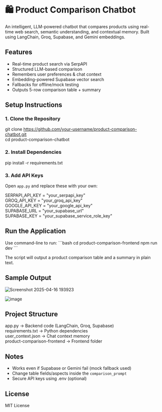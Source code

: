 # 🛍️ Product Comparison Chatbot

An intelligent, LLM-powered chatbot that compares products using real-time web search, semantic understanding, and contextual memory. Built using LangChain, Groq, Supabase, and Gemini embeddings.

## Features

- Real-time product search via SerpAPI  
- Structured LLM-based comparison  
- Remembers user preferences & chat context  
- Embedding-powered Supabase vector search  
- Fallbacks for offline/mock testing  
- Outputs 5-row comparison table + summary  

## Setup Instructions

### 1. Clone the Repository

git clone https://github.com/your-username/product-comparison-chatbot.git  
cd product-comparison-chatbot

### 2. Install Dependencies

pip install -r requirements.txt

### 3. Add API Keys

Open `app.py` and replace these with your own:

SERPAPI_API_KEY = "your_serpapi_key"  
GROQ_API_KEY = "your_groq_api_key"  
GOOGLE_API_KEY = "your_google_api_key"  
SUPABASE_URL = "your_supabase_url"  
SUPABASE_KEY = "your_supabase_service_role_key"

## Run the Application

Use command-line to run:
\`\`\`bash
cd product-comparison-frontend
npm run dev
\`\`\`

The script will output a product comparison table and a summary in plain text.

## Sample Output

![Screenshot 2025-04-16 193923](https://github.com/user-attachments/assets/ae0806e4-b396-43bf-bb92-4f11138b1c03)

![image](https://github.com/user-attachments/assets/3e66d33e-2cf6-46d6-b537-f9737a9baf55)

## Project Structure

app.py                      → Backend code (LangChain, Groq, Supabase)  
requirements.txt            → Python dependencies  
user_context.json           → Chat context memory  
product-comparison-frontend → Frontend folder

## Notes

- Works even if Supabase or Gemini fail (mock fallback used)  
- Change table fields/aspects inside the `comparison_prompt`  
- Secure API keys using .env (optional)

## License

MIT License
